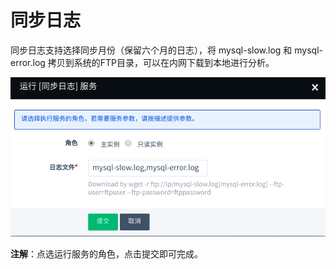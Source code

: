 ---
---

# 同步日志

同步日志支持选择同步月份（保留六个月的日志），将 mysql-slow.log 和 mysql-error.log 拷贝到系统的FTP目录，可以在内网下载到本地进行分析。

![同步日志](../_images/copy_logs.png)

**注解**：点选运行服务的角色，点击提交即可完成。
